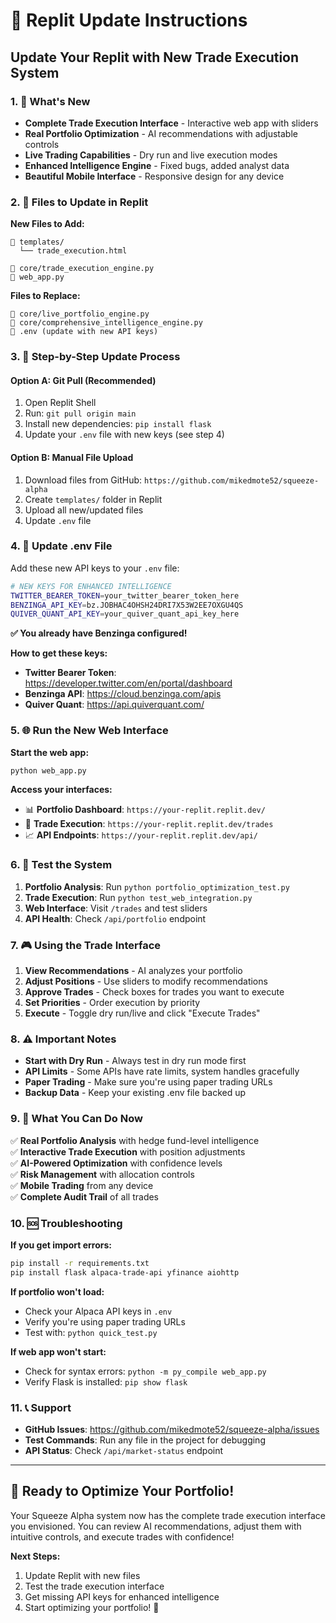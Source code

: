 # 🚀 Replit Update Instructions

## Update Your Replit with New Trade Execution System

### **1. 🎯 What's New**
- **Complete Trade Execution Interface** - Interactive web app with sliders
- **Real Portfolio Optimization** - AI recommendations with adjustable controls  
- **Live Trading Capabilities** - Dry run and live execution modes
- **Enhanced Intelligence Engine** - Fixed bugs, added analyst data
- **Beautiful Mobile Interface** - Responsive design for any device

### **2. 📂 Files to Update in Replit**

**New Files to Add:**
```
📁 templates/
  └── trade_execution.html

📄 core/trade_execution_engine.py
📄 web_app.py
```

**Files to Replace:**
```
📄 core/live_portfolio_engine.py
📄 core/comprehensive_intelligence_engine.py
📄 .env (update with new API keys)
```

### **3. 🔄 Step-by-Step Update Process**

#### **Option A: Git Pull (Recommended)**
1. Open Replit Shell
2. Run: `git pull origin main`
3. Install new dependencies: `pip install flask`
4. Update your `.env` file with new keys (see step 4)

#### **Option B: Manual File Upload**
1. Download files from GitHub: `https://github.com/mikedmote52/squeeze-alpha`
2. Create `templates/` folder in Replit
3. Upload all new/updated files
4. Update `.env` file

### **4. 🔑 Update .env File**

Add these new API keys to your `.env` file:
```bash
# NEW KEYS FOR ENHANCED INTELLIGENCE
TWITTER_BEARER_TOKEN=your_twitter_bearer_token_here
BENZINGA_API_KEY=bz.JOBHAC4OHSH24DRI7X53W2EE7OXGU4QS
QUIVER_QUANT_API_KEY=your_quiver_quant_api_key_here
```

**✅ You already have Benzinga configured!**

**How to get these keys:**
- **Twitter Bearer Token**: https://developer.twitter.com/en/portal/dashboard
- **Benzinga API**: https://cloud.benzinga.com/apis
- **Quiver Quant**: https://api.quiverquant.com/

### **5. 🌐 Run the New Web Interface**

**Start the web app:**
```bash
python web_app.py
```

**Access your interfaces:**
- 📊 **Portfolio Dashboard**: `https://your-replit.replit.dev/`
- 🎯 **Trade Execution**: `https://your-replit.replit.dev/trades`
- 📈 **API Endpoints**: `https://your-replit.replit.dev/api/`

### **6. 🧪 Test the System**

1. **Portfolio Analysis**: Run `python portfolio_optimization_test.py`
2. **Trade Execution**: Run `python test_web_integration.py`
3. **Web Interface**: Visit `/trades` and test sliders
4. **API Health**: Check `/api/portfolio` endpoint

### **7. 🎮 Using the Trade Interface**

1. **View Recommendations** - AI analyzes your portfolio
2. **Adjust Positions** - Use sliders to modify recommendations
3. **Approve Trades** - Check boxes for trades you want to execute  
4. **Set Priorities** - Order execution by priority
5. **Execute** - Toggle dry run/live and click "Execute Trades"

### **8. ⚠️ Important Notes**

- **Start with Dry Run** - Always test in dry run mode first
- **API Limits** - Some APIs have rate limits, system handles gracefully
- **Paper Trading** - Make sure you're using paper trading URLs
- **Backup Data** - Keep your existing .env file backed up

### **9. 🎉 What You Can Do Now**

✅ **Real Portfolio Analysis** with hedge fund-level intelligence  
✅ **Interactive Trade Execution** with position adjustments  
✅ **AI-Powered Optimization** with confidence levels  
✅ **Risk Management** with allocation controls  
✅ **Mobile Trading** from any device  
✅ **Complete Audit Trail** of all trades  

### **10. 🆘 Troubleshooting**

**If you get import errors:**
```bash
pip install -r requirements.txt
pip install flask alpaca-trade-api yfinance aiohttp
```

**If portfolio won't load:**
- Check your Alpaca API keys in `.env`
- Verify you're using paper trading URLs
- Test with: `python quick_test.py`

**If web app won't start:**
- Check for syntax errors: `python -m py_compile web_app.py`
- Verify Flask is installed: `pip show flask`

### **11. 📞 Support**

- **GitHub Issues**: https://github.com/mikedmote52/squeeze-alpha/issues
- **Test Commands**: Run any file in the project for debugging
- **API Status**: Check `/api/market-status` endpoint

---

## 🚀 Ready to Optimize Your Portfolio!

Your Squeeze Alpha system now has the complete trade execution interface you envisioned. You can review AI recommendations, adjust them with intuitive controls, and execute trades with confidence!

**Next Steps:**
1. Update Replit with new files
2. Test the trade execution interface
3. Get missing API keys for enhanced intelligence
4. Start optimizing your portfolio! 🎯
